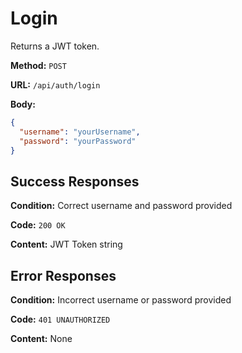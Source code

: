 # Login

Returns a JWT token.

**Method:** `POST`

**URL:** `/api/auth/login`

**Body:**
```json
{
  "username": "yourUsername",
  "password": "yourPassword"
}
```

## Success Responses

**Condition:** Correct username and password provided

**Code:** `200 OK`

**Content:** JWT Token string

## Error Responses

**Condition:** Incorrect username or password provided

**Code:** `401 UNAUTHORIZED`

**Content:** None